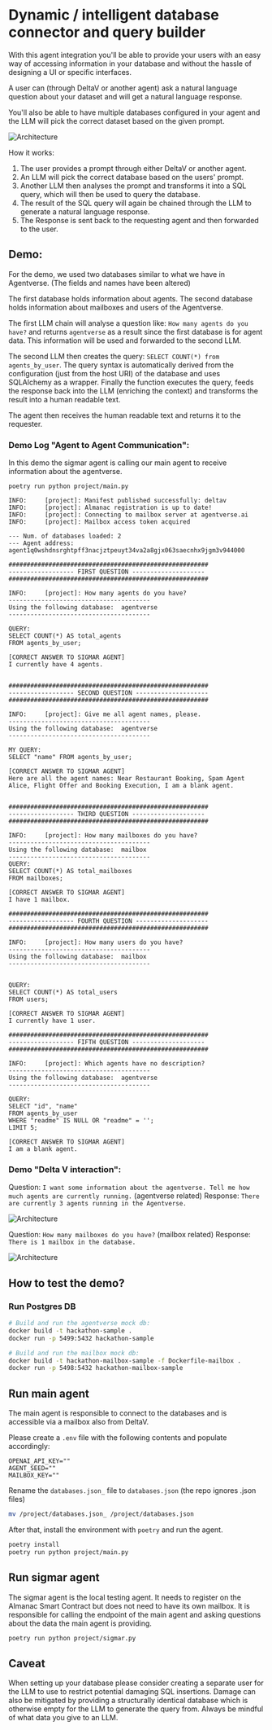# Dynamic / intelligent database connector and query builder

With this agent integration you'll be able to provide your users with an easy way of accessing information in your database and without the hassle of designing a UI or specific interfaces.

A user can (through DeltaV or another agent) ask a natural language question about your dataset and will get a natural language response.

You'll also be able to have multiple databases configured in your agent and the LLM will pick the correct dataset based on the given prompt.

![Architecture](./assets/architecture.jpg?raw=true)

How it works:

1. The user provides a prompt through either DeltaV or another agent.
2. An LLM will pick the correct database based on the users' prompt.
3. Another LLM then analyses the prompt and transforms it into a SQL query, which will then be used to query the database.
4. The result of the SQL query will again be chained through the LLM to generate a natural language response.
5. The Response is sent back to the requesting agent and then forwarded to the user.

## Demo:

For the demo, we used two databases similar to what we have in Agentverse. (The fields and names have been altered)

The first database holds information about agents.
The second database holds information about mailboxes and users of the Agentverse.

The first LLM chain will analyse a question like: `How many agents do you have?` and returns `agentverse` as a result since the first database is for agent data.
This information will be used and forwarded to the second LLM.

The second LLM then creates the query: `SELECT COUNT(*) from agents_by_user`. The query syntax is automatically derived from the configuration (just from the host URI) of the database and uses SQLAlchemy as a wrapper. Finally the function executes the query, feeds the response back into the LLM (enriching the context) and transforms the result into a human readable text.

The agent then receives the human readable text and returns it to the requester.

### Demo Log "Agent to Agent Communication":

In this demo the sigmar agent is calling our main agent to receive information about the agentverse.

```log
poetry run python project/main.py

INFO:     [project]: Manifest published successfully: deltav
INFO:     [project]: Almanac registration is up to date!
INFO:     [project]: Connecting to mailbox server at agentverse.ai
INFO:     [project]: Mailbox access token acquired

--- Num. of databases loaded: 2
--- Agent address: agent1q0wshdnsrghtpff3nacjztpeuyt34va2a8gjx063saecnhx9jgm3v944000

#######################################################
------------------ FIRST QUESTION --------------------
#######################################################

INFO:     [project]: How many agents do you have?
---------------------------------------
Using the following database:  agentverse
---------------------------------------

QUERY:
SELECT COUNT(*) AS total_agents
FROM agents_by_user;

[CORRECT ANSWER TO SIGMAR AGENT]
I currently have 4 agents.


#######################################################
------------------ SECOND QUESTION --------------------
#######################################################

INFO:     [project]: Give me all agent names, please.
---------------------------------------
Using the following database:  agentverse
---------------------------------------

MY QUERY:
SELECT "name" FROM agents_by_user;

[CORRECT ANSWER TO SIGMAR AGENT]
Here are all the agent names: Near Restaurant Booking, Spam Agent Alice, Flight Offer and Booking Execution, I am a blank agent.


#######################################################
------------------ THIRD QUESTION --------------------
#######################################################

INFO:     [project]: How many mailboxes do you have?
---------------------------------------
Using the following database:  mailbox
---------------------------------------
QUERY:
SELECT COUNT(*) AS total_mailboxes
FROM mailboxes;

[CORRECT ANSWER TO SIGMAR AGENT]
I have 1 mailbox.

#######################################################
------------------ FOURTH QUESTION --------------------
#######################################################

INFO:     [project]: How many users do you have?
---------------------------------------
Using the following database:  mailbox
---------------------------------------


QUERY:
SELECT COUNT(*) AS total_users
FROM users;

[CORRECT ANSWER TO SIGMAR AGENT]
I currently have 1 user.

#######################################################
------------------ FIFTH QUESTION --------------------
#######################################################

INFO:     [project]: Which agents have no description?
---------------------------------------
Using the following database:  agentverse
---------------------------------------

QUERY:
SELECT "id", "name"
FROM agents_by_user
WHERE "readme" IS NULL OR "readme" = '';
LIMIT 5;

[CORRECT ANSWER TO SIGMAR AGENT]
I am a blank agent.

```

### Demo "Delta V interaction":

Question: `I want some information about the agentverse. Tell me how much agents are currently running.` (agentverse related)
Response: `There are currently 3 agents running in the Agentverse.`

![Architecture](./assets/dv_agentverse.png?raw=true)

Question: `How many mailboxes do you have?` (mailbox related)
Response: `There is 1 mailbox in the database.`

![Architecture](./assets/dv_mailbox.png?raw=true)

## How to test the demo?

### Run Postgres DB

```sh
# Build and run the agentverse mock db:
docker build -t hackathon-sample .
docker run -p 5499:5432 hackathon-sample

# Build and run the mailbox mock db:
docker build -t hackathon-mailbox-sample -f Dockerfile-mailbox .
docker run -p 5498:5432 hackathon-mailbox-sample
```

## Run main agent

The main agent is responsible to connect to the databases and is accessible via a mailbox also from DeltaV.

Please create a `.env` file with the following contents and populate accordingly:

```env
OPENAI_API_KEY=""
AGENT_SEED=""
MAILBOX_KEY=""
```

Rename the `databases.json_` file to `databases.json` (the repo ignores .json files)

```bash
mv /project/databases.json_ /project/databases.json
```

After that, install the environment with `poetry` and run the agent.

```sh
poetry install
poetry run python project/main.py
```

## Run sigmar agent

The sigmar agent is the local testing agent. It needs to register on the Almanac Smart Contract but does not need to have its own mailbox. It is responsible for calling the endpoint of the main agent and asking questions about the data the main agent is providing.

```sh
poetry run python project/sigmar.py
```

## Caveat

When setting up your database please consider creating a separate user for the LLM to use to restrict potential damaging SQL insertions. Damage can also be mitigated by providing a structurally identical database which is otherwise empty for the LLM to generate the query from.
Always be mindful of what data you give to an LLM.
